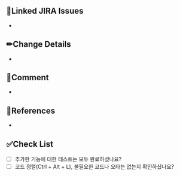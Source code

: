 <!--
✅ Resolve: # 지라 번호
ex) Resolve: #123
-->
## 📌Linked JIRA Issues
- 

<!--
✅ 변경 사항을 자세히 알려주세요. (why -> what -> how)
-->
## ✏Change Details
- 

<!--
✅ 추가로 전달할 내용이 있다면 적어주세요.
-->
## 💬Comment
-

<!--
✅ 참고한 사이트가 있다면 공유해주세요.
-->
## 📑References
- 

## ✅Check List

- [ ] 추가한 기능에 대한 테스트는 모두 완료하셨나요?
- [ ] 코드 정렬(Ctrl + Alt + L), 불필요한 코드나 오타는 없는지 확인하셨나요?
